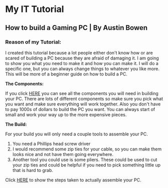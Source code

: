 # My IT Tutorial
## How to build a Gaming PC | By Austin Bowen
### Reason of my Tutorial:
I created this tutorial because a lot people either don't know how or are scared of building a PC because they are afraid of damaging it. I am going to show you what you need to make it and how you can make it. I will do a specific one, but you can always change things to whatever you like more. This will be more of a beginner guide on how to build a PC. 

__The Components:__

If you click [HERE](COMPONENTS.md) you can see all the components you will need in building your PC. There are lots of different components so make sure you pick what you want and make sure everything will work together. Also you don't have to pay 1000s of dollars to build the PC you want. You can always start of small and work your way up to the more expensive pieces.

__The Build:__

For your build you will only need a couple tools to assemble your PC.

1. You need a Phillips head screw driver
2. I would recommend some zip ties for your cable, so you can make them looks nice and not have them going everywhere.
3. Another tool you could use is some pliers. These could be used to cut your zip ties and could be helpful if you need to pick something little up that is hard to grab.

Click [HERE](THEBUILD.md) to show the steps taken to actually assemble your PC.
